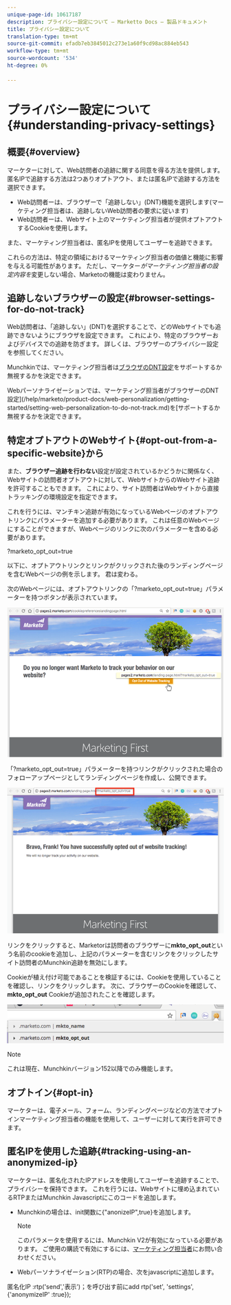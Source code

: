 ```yaml
---
unique-page-id: 10617187
description: プライバシー設定について — Marketto Docs — 製品ドキュメント
title: プライバシー設定について
translation-type: tm+mt
source-git-commit: efadb7eb3845012c273e1a60f9cd98ac884eb543
workflow-type: tm+mt
source-wordcount: '534'
ht-degree: 0%

---
```



# プライバシー設定について{#understanding-privacy-settings}

## 概要{#overview}

マーケターに対して、Web訪問者の追跡に関する同意を得る方法を提供します。 匿名IPで追跡する方法は2つありオプトアウト、または匿名IPで追跡する方法を選択できます。

* Web訪問者ーは、ブラウザーで「追跡しない」(DNT)機能を選択します(マーケティング担当者は、追跡しないWeb訪問者の要求に従います)
* Web訪問者ーは、Webサイト上のマーケティング担当者が提供オプトアウトするCookieを使用します。

また、マーケティング担当者は、匿名IPを使用してユーザーを追跡できます。

これらの方法は、特定の領域におけるマーケティング担当者の価値と機能に影響を与える可能性があります。 ただし、マーケター&#x200B;*がマーケティング担当者の設定内容を*&#x200B;変更しない場合、Marketoの機能は変わりません。

## 追跡しないブラウザーの設定{#browser-settings-for-do-not-track}

Web訪問者は、「追跡しない」(DNT)を選択することで、どのWebサイトでも追跡できないようにブラウザを設定できます。 これにより、特定のブラウザーおよびデバイスでの追跡を防ぎます。 詳しくは、ブラウザーのプライバシー設定を参照してください。

Munchkinでは、マーケティング担当者は[ブラウザのDNT設定](edit-do-not-track-browser-support-settings.md)をサポートするか無視するかを決定できます。

Webパーソナライゼーションでは、マーケティング担当者がブラウザーのDNT設定](/help/marketo/product-docs/web-personalization/getting-started/setting-web-personalization-to-do-not-track.md)を[サポートするか無視するかを決定できます。

## 特定オプトアウトのWebサイト{#opt-out-from-a-specific-website}から

また、**ブラウザー追跡を行わない**&#x200B;設定が設定されているかどうかに関係なく、Webサイトの訪問者オプトアウトに対して、WebサイトからのWebサイト追跡を許可することもできます。 これにより、サイト訪問者はWebサイトから直接トラッキングの環境設定を指定できます。

これを行うには、マンチキン追跡が有効になっているWebページのオプトアウトリンクにパラメーターを追加する必要があります。 これは任意のWebページにすることができますが、Webページのリンクに次のパラメーターを含める必要があります。

?marketo_opt_out=true

以下に、オプトアウトリンクとリンクがクリックされた後のランディングページを含むWebページの例を示します。 君は変わる。

次のWebページには、オプトアウトリンクの「?marketo_opt_out=true」パラメーターを持つボタンが表示されています。

![](assets/opt-out-1.png)

「?marketo_opt_out=true」パラメーターを持つリンクがクリックされた場合のフォローアップページとしてランディングページを作成し、公開できます。

![](assets/opt-out-2.png)

リンクをクリックすると、Marketorは訪問者のブラウザーに&#x200B;**mkto_opt_out**&#x200B;という名前のcookieを追加し、上記のパラメーターを含むリンクをクリックしたサイト訪問者のMunchkin追跡を無効にします。

Cookieが植え付け可能であることを検証するには、Cookieを使用していることを確認し、リンクをクリックします。 次に、ブラウザーのCookieを確認して、**mkto_opt_out** Cookieが追加されたことを確認します。

![](assets/opt-out-3.png)

>[!NOTE]
>
>これは現在、Munchkinバージョン152以降でのみ機能します。

## オプトイン{#opt-in}

マーケターは、電子メール、フォーム、ランディングページなどの方法でオプトインマーケティング担当者の機能を使用して、ユーザーに対して実行を許可できます。

## 匿名IPを使用した追跡{#tracking-using-an-anonymized-ip}

マーケターは、匿名化されたIPアドレスを使用してユーザーを追跡することで、プライバシーを保持できます。 これを行うには、Webサイトに埋め込まれているRTPまたはMunchkin Javascriptにこのコードを追加します。

* Munchkinの場合は、init関数に{&quot;anonizeIP&quot;,true}を追加します。

   >[!NOTE]
   >
   >このパラメータを使用するには、Munchkin V2が有効になっている必要があります。 ご使用の購読で有効にするには、[マーケティング担当者](http://nation.marketo.com/community/support_solutions)にお問い合わせください。

* Webパーソナライゼーション(RTP)の場合、次をjavascriptに追加します。

匿名化IP :rtp(&#39;send&#39;,&#39;表示&#39;)；を呼び出す前にadd rtp(&#39;set&#39;, &#39;settings&#39;, {&#39;anonymizeIP&#39; :true});

